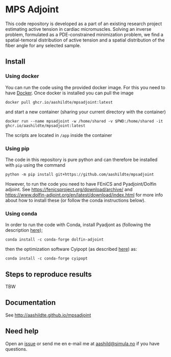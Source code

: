 # MPS Adjoint

This code repository is developed as a part of an existing research project estimating active tension in cardiac micromuscles. Solving an inverse problem, formulated as a PDE-constrained minimization problem, we find a spatial-temoral distribution of active tension and a spatial distribution of the fiber angle for any selected sample.


## Install

### Using docker
You can run the code using the provided docker image. For this you need to have [Docker](https://docs.docker.com/get-docker/). Once docker is installed you can pull the image
```
docker pull ghcr.io/aashildte/mpsadjoint:latest
```
and start a new container (sharing your current directory with the container)
```
docker run --name mpsadjoint -w /home/shared -v $PWD:/home/shared -it ghcr.io/aashildte/mpsadjoint:latest
```
The scripts are located in `/app` inside the container

### Using pip
The code in this repository is pure python and can therefore be installed with `pip` using the command
```
python -m pip install git+https://github.com/aashildte/mpsadjoint
```
However, to run the code you need to have FEniCS and Pyadjoint/Dolfin adjoint. See https://fenicsproject.org/download/archive/ and https://www.dolfin-adjoint.org/en/latest/download/index.html for more info about how to install these (or follow the conda instructions below).

### Using conda

In order to run the code with Conda, install Pyadjont as (following the description [here](https://anaconda.org/conda-forge/dolfin-adjoint));

```
conda install -c conda-forge dolfin-adjoint
```

then the optimization software Cyipopt (as described [here](https://cyipopt.readthedocs.io/en/stable/install.html#using-conda)) as:

```
conda install -c conda-forge cyipopt
```

## Steps to reproduce results

TBW

## Documentation
See http://aashildte.github.io/mpsadjoint

## Need help
Open an [issue](https://github.com/aashildte/mpsadjoint/issues/new) or send me en e-mail me at aashild@simula.no if you have questions.
